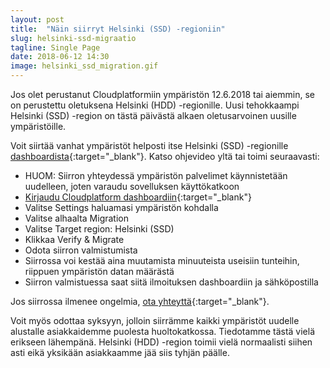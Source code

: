 ```yaml
---
layout: post
title:  "Näin siirryt Helsinki (SSD) -regioniin"
slug: helsinki-ssd-migraatio
tagline: Single Page
date: 2018-06-12 14:30
image: helsinki_ssd_migration.gif
---
```


Jos olet perustanut Cloudplatformiin ympäristön 12.6.2018 tai aiemmin, se on perustettu oletuksena Helsinki (HDD) -regionille. Uusi tehokkaampi Helsinki (SSD) -region on tästä päivästä alkaen oletusarvoinen uusille ympäristöille.

Voit siirtää vanhat ympäristöt helposti itse Helsinki (SSD) -regionille [dashboardista](https://app.fi.cloudplatform.fi/){:target="_blank"}. Katso ohjevideo yltä tai toimi seuraavasti:
- HUOM: Siirron yhteydessä ympäristön palvelimet käynnistetään uudelleen, joten varaudu sovelluksen käyttökatkoon
- [Kirjaudu Cloudplatform dashboardiin](https://app.fi.cloudplatform.fi/){:target="_blank"}
- Valitse Settings haluamasi ympäristön kohdalla
- Valitse alhaalta Migration
- Valitse Target region: Helsinki (SSD)
- Klikkaa Verify & Migrate
- Odota siirron valmistumista
- Siirrossa voi kestää aina muutamista minuuteista useisiin tunteihin, riippuen ympäristön datan määrästä
- Siirron valmistuessa saat siitä ilmoituksen dashboardiin ja sähköpostilla

Jos siirrossa ilmenee ongelmia, [ota yhteyttä](https://support.cloudplatform.fi/fi/new-ticket){:target="_blank"}.

Voit myös odottaa syksyyn, jolloin siirrämme kaikki ympäristöt uudelle alustalle asiakkaidemme puolesta huoltokatkossa. Tiedotamme tästä vielä erikseen lähempänä. Helsinki (HDD) -region toimii vielä normaalisti siihen asti eikä yksikään asiakkaamme jää siis tyhjän päälle.
